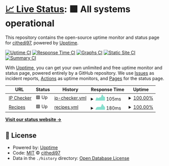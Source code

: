 # [📈 Live Status](https://status.saathoff.us): <!--live status--> **🟩 All systems operational**

This repository contains the open-source uptime monitor and status page for [cjthedj97](https://status.saathoff.us), powered by [Upptime](https://github.com/upptime/upptime).

[![Uptime CI](https://github.com/cjthedj97/upptime/workflows/Uptime%20CI/badge.svg)](https://github.com/cjthedj97/upptime/actions?query=workflow%3A%22Uptime+CI%22)
[![Response Time CI](https://github.com/cjthedj97/upptime/workflows/Response%20Time%20CI/badge.svg)](https://github.com/cjthedj97/upptime/actions?query=workflow%3A%22Response+Time+CI%22)
[![Graphs CI](https://github.com/cjthedj97/upptime/workflows/Graphs%20CI/badge.svg)](https://github.com/cjthedj97/upptime/actions?query=workflow%3A%22Graphs+CI%22)
[![Static Site CI](https://github.com/cjthedj97/upptime/workflows/Static%20Site%20CI/badge.svg)](https://github.com/cjthedj97/upptime/actions?query=workflow%3A%22Static+Site+CI%22)
[![Summary CI](https://github.com/cjthedj97/upptime/workflows/Summary%20CI/badge.svg)](https://github.com/cjthedj97/upptime/actions?query=workflow%3A%22Summary+CI%22)

With [Upptime](https://upptime.js.org), you can get your own unlimited and free uptime monitor and status page, powered entirely by a GitHub repository. We use [Issues](https://github.com/cjthedj97/upptime/issues) as incident reports, [Actions](https://github.com/cjthedj97/upptime/actions) as uptime monitors, and [Pages](https://status.saathoff.us) for the status page.

<!--start: status pages-->
<!-- This summary is generated by Upptime (https://github.com/upptime/upptime) -->
<!-- Do not edit this manually, your changes will be overwritten -->
<!-- prettier-ignore -->
| URL | Status | History | Response Time | Uptime |
| --- | ------ | ------- | ------------- | ------ |
| <img alt="" src="https://icons.duckduckgo.com/ip3/ip.saathoff.us.ico" height="13"> [IP Checker](https://ip.saathoff.us) | 🟩 Up | [ip-checker.yml](https://github.com/cjthedj97/status.saathoff.us/commits/HEAD/history/ip-checker.yml) | <details><summary><img alt="Response time graph" src="./graphs/ip-checker/response-time-week.png" height="20"> 105ms</summary><br><a href="https://status.saathoff.us/history/ip-checker"><img alt="Response time 112" src="https://img.shields.io/endpoint?url=https%3A%2F%2Fraw.githubusercontent.com%2Fcjthedj97%2Fstatus.saathoff.us%2FHEAD%2Fapi%2Fip-checker%2Fresponse-time.json"></a><br><a href="https://status.saathoff.us/history/ip-checker"><img alt="24-hour response time 106" src="https://img.shields.io/endpoint?url=https%3A%2F%2Fraw.githubusercontent.com%2Fcjthedj97%2Fstatus.saathoff.us%2FHEAD%2Fapi%2Fip-checker%2Fresponse-time-day.json"></a><br><a href="https://status.saathoff.us/history/ip-checker"><img alt="7-day response time 105" src="https://img.shields.io/endpoint?url=https%3A%2F%2Fraw.githubusercontent.com%2Fcjthedj97%2Fstatus.saathoff.us%2FHEAD%2Fapi%2Fip-checker%2Fresponse-time-week.json"></a><br><a href="https://status.saathoff.us/history/ip-checker"><img alt="30-day response time 92" src="https://img.shields.io/endpoint?url=https%3A%2F%2Fraw.githubusercontent.com%2Fcjthedj97%2Fstatus.saathoff.us%2FHEAD%2Fapi%2Fip-checker%2Fresponse-time-month.json"></a><br><a href="https://status.saathoff.us/history/ip-checker"><img alt="1-year response time 99" src="https://img.shields.io/endpoint?url=https%3A%2F%2Fraw.githubusercontent.com%2Fcjthedj97%2Fstatus.saathoff.us%2FHEAD%2Fapi%2Fip-checker%2Fresponse-time-year.json"></a></details> | <details><summary><a href="https://status.saathoff.us/history/ip-checker">100.00%</a></summary><a href="https://status.saathoff.us/history/ip-checker"><img alt="All-time uptime 99.52%" src="https://img.shields.io/endpoint?url=https%3A%2F%2Fraw.githubusercontent.com%2Fcjthedj97%2Fstatus.saathoff.us%2FHEAD%2Fapi%2Fip-checker%2Fuptime.json"></a><br><a href="https://status.saathoff.us/history/ip-checker"><img alt="24-hour uptime 100.00%" src="https://img.shields.io/endpoint?url=https%3A%2F%2Fraw.githubusercontent.com%2Fcjthedj97%2Fstatus.saathoff.us%2FHEAD%2Fapi%2Fip-checker%2Fuptime-day.json"></a><br><a href="https://status.saathoff.us/history/ip-checker"><img alt="7-day uptime 100.00%" src="https://img.shields.io/endpoint?url=https%3A%2F%2Fraw.githubusercontent.com%2Fcjthedj97%2Fstatus.saathoff.us%2FHEAD%2Fapi%2Fip-checker%2Fuptime-week.json"></a><br><a href="https://status.saathoff.us/history/ip-checker"><img alt="30-day uptime 100.00%" src="https://img.shields.io/endpoint?url=https%3A%2F%2Fraw.githubusercontent.com%2Fcjthedj97%2Fstatus.saathoff.us%2FHEAD%2Fapi%2Fip-checker%2Fuptime-month.json"></a><br><a href="https://status.saathoff.us/history/ip-checker"><img alt="1-year uptime 100.00%" src="https://img.shields.io/endpoint?url=https%3A%2F%2Fraw.githubusercontent.com%2Fcjthedj97%2Fstatus.saathoff.us%2FHEAD%2Fapi%2Fip-checker%2Fuptime-year.json"></a></details>
| <img alt="" src="https://recipes.saathoff.us/icons/favicon.ico" height="13"> [Recipes](https://recipes.saathoff.us) | 🟩 Up | [recipes.yml](https://github.com/cjthedj97/status.saathoff.us/commits/HEAD/history/recipes.yml) | <details><summary><img alt="Response time graph" src="./graphs/recipes/response-time-week.png" height="20"> 180ms</summary><br><a href="https://status.saathoff.us/history/recipes"><img alt="Response time 149" src="https://img.shields.io/endpoint?url=https%3A%2F%2Fraw.githubusercontent.com%2Fcjthedj97%2Fstatus.saathoff.us%2FHEAD%2Fapi%2Frecipes%2Fresponse-time.json"></a><br><a href="https://status.saathoff.us/history/recipes"><img alt="24-hour response time 143" src="https://img.shields.io/endpoint?url=https%3A%2F%2Fraw.githubusercontent.com%2Fcjthedj97%2Fstatus.saathoff.us%2FHEAD%2Fapi%2Frecipes%2Fresponse-time-day.json"></a><br><a href="https://status.saathoff.us/history/recipes"><img alt="7-day response time 180" src="https://img.shields.io/endpoint?url=https%3A%2F%2Fraw.githubusercontent.com%2Fcjthedj97%2Fstatus.saathoff.us%2FHEAD%2Fapi%2Frecipes%2Fresponse-time-week.json"></a><br><a href="https://status.saathoff.us/history/recipes"><img alt="30-day response time 171" src="https://img.shields.io/endpoint?url=https%3A%2F%2Fraw.githubusercontent.com%2Fcjthedj97%2Fstatus.saathoff.us%2FHEAD%2Fapi%2Frecipes%2Fresponse-time-month.json"></a><br><a href="https://status.saathoff.us/history/recipes"><img alt="1-year response time 153" src="https://img.shields.io/endpoint?url=https%3A%2F%2Fraw.githubusercontent.com%2Fcjthedj97%2Fstatus.saathoff.us%2FHEAD%2Fapi%2Frecipes%2Fresponse-time-year.json"></a></details> | <details><summary><a href="https://status.saathoff.us/history/recipes">100.00%</a></summary><a href="https://status.saathoff.us/history/recipes"><img alt="All-time uptime 99.70%" src="https://img.shields.io/endpoint?url=https%3A%2F%2Fraw.githubusercontent.com%2Fcjthedj97%2Fstatus.saathoff.us%2FHEAD%2Fapi%2Frecipes%2Fuptime.json"></a><br><a href="https://status.saathoff.us/history/recipes"><img alt="24-hour uptime 100.00%" src="https://img.shields.io/endpoint?url=https%3A%2F%2Fraw.githubusercontent.com%2Fcjthedj97%2Fstatus.saathoff.us%2FHEAD%2Fapi%2Frecipes%2Fuptime-day.json"></a><br><a href="https://status.saathoff.us/history/recipes"><img alt="7-day uptime 100.00%" src="https://img.shields.io/endpoint?url=https%3A%2F%2Fraw.githubusercontent.com%2Fcjthedj97%2Fstatus.saathoff.us%2FHEAD%2Fapi%2Frecipes%2Fuptime-week.json"></a><br><a href="https://status.saathoff.us/history/recipes"><img alt="30-day uptime 100.00%" src="https://img.shields.io/endpoint?url=https%3A%2F%2Fraw.githubusercontent.com%2Fcjthedj97%2Fstatus.saathoff.us%2FHEAD%2Fapi%2Frecipes%2Fuptime-month.json"></a><br><a href="https://status.saathoff.us/history/recipes"><img alt="1-year uptime 100.00%" src="https://img.shields.io/endpoint?url=https%3A%2F%2Fraw.githubusercontent.com%2Fcjthedj97%2Fstatus.saathoff.us%2FHEAD%2Fapi%2Frecipes%2Fuptime-year.json"></a></details>

<!--end: status pages-->

[**Visit our status website →**](https://status.saathoff.us)

## 📄 License

- Powered by: [Upptime](https://github.com/upptime/upptime)
- Code: [MIT](./LICENSE) © [cjthedj97](https://status.saathoff.us)
- Data in the `./history` directory: [Open Database License](https://opendatacommons.org/licenses/odbl/1-0/)
